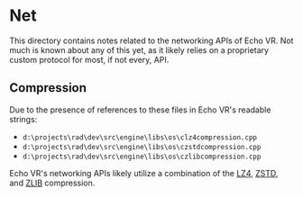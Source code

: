 # Net
This directory contains notes related to the networking APIs of Echo VR. Not much is known about any of this yet, as it likely relies on a proprietary custom protocol for most, if not every, API.

## Compression
Due to the presence of references to these files in Echo VR's readable strings:

- `d:\projects\rad\dev\src\engine\libs\os\clz4compression.cpp`
- `d:\projects\rad\dev\src\engine\libs\os\czstdcompression.cpp`
- `d:\projects\rad\dev\src\engine\libs\os\czlibcompression.cpp`

Echo VR's networking APIs likely utilize a combination of the [LZ4](https://github.com/lz4/lz4), [ZSTD](https://github.com/facebook/zstd), and [ZLIB](https://github.com/madler/zlib) compression.
